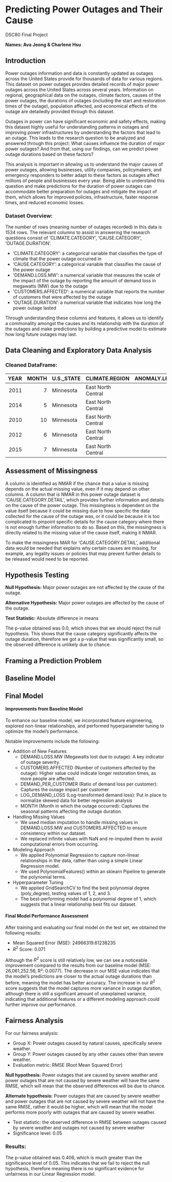# Predicting Power Outages and Their Cause
DSC80 Final Project

**Names: Ava Jeong & Charlene Hsu**

## Introduction

Power outages information and data is constantly updated as outages across the United States provide for thousands of data for various regions. This dataset on power outages provides detailed records of major power outages across the United States across several years. Information on regional, geographical data on the outages, climate factors, causes of the power outages, the durations of outages (including the start and restoration times of the outage), population affected, and economical effects of the outage are detailedly provided through this dataset.

Outages in power can have significant economic and safety effects, making this dataset highly useful for understanding patterns in outages and improving power infrastructures by understanding the factors that lead to an outage. This leads to the research question to be analyzed and answered through this project: What causes influence the duration of major power outages? And from that, using our findings, can we predict power outage durations based on these factors?

This analysis is important in allowing us to understand the major causes of power outages, allowing businesses, utility companies, policymakers, and emergency responders to better adapt to these factors as outages affect millions of people and businesses every year. Being able to understand this question and make predictions for the duration of power outages can accommodate better preparation for outages and mitigate the impact of them, which allows for improved policies, infrastructure, faster response times, and reduced economic losses.

### Dataset Overview:

The number of rows (meaning number of outages recorded) in this data is 1534 rows.
The relevant columns to assist in answering the research questions consist of ‘CLIMATE.CATEGORY’, ‘CAUSE.CATEGORY’, ‘OUTAGE.DURATION’.

- ‘CLIMATE.CATEGORY’: a categorical variable that classifies the type of climate that the power outage occurred in
- ‘CAUSE.CATEGORY’: a categorical variable that classifies the cause of the power outage
- 'DEMAND.LOSS.MW': a numerical variable that measures the scale of the impact of the outage by reporting the amount of demand loss in megawatts (MW) due to the outage
- 'CUSTOMERS.AFFECTED': a numerical variable that reports the number of customers that were affected by the outage
- ‘OUTAGE.DURATION’: a numerical variable that indicates how long the power outage lasted

Through understanding these columns and features, it allows us to identify a commonality amongst the causes and its relationship with the duration of the outages and make predictions by building a predictive model to estimate how long future outages may last.


## Data Cleaning and Exploratory Data Analysis


### Cleaned DataFrame:
|   YEAR |   MONTH | U.S._STATE   | CLIMATE.REGION     |   ANOMALY.LEVEL | CLIMATE.CATEGORY   | OUTAGE.START.DATE         | OUTAGE.START.TIME   | OUTAGE.RESTORATION.DATE    | OUTAGE.RESTORATION.TIME   | CAUSE.CATEGORY     | CAUSE.CATEGORY.DETAIL   |   HURRICANE.NAMES |   OUTAGE.DURATION |   DEMAND.LOSS.MW |   CUSTOMERS.AFFECTED |   POPULATION |   POPPCT_URBAN |   POPDEN_URBAN |   POPDEN_UC |   POPDEN_RURAL |   AREAPCT_URBAN |   AREAPCT_UC |   PCT_LAND |   PCT_WATER_TOT |   PCT_WATER_INLAND |   DEMAND_PER_CUSTOMER |   LOG_DEMAND_LOSS |   natural_cause |
|-------:|--------:|:-------------|:-------------------|----------------:|:-------------------|:--------------------------|:--------------------|:---------------------------|:--------------------------|:-------------------|:------------------------|------------------:|------------------:|-----------------:|---------------------:|-------------:|---------------:|---------------:|------------:|---------------:|----------------:|-------------:|-----------:|----------------:|-------------------:|----------------------:|------------------:|----------------:|
|   2011 |       7 | Minnesota    | East North Central |            -0.3 | normal             | Friday, July 01, 2011     | 5:00:00 PM          | Sunday, July 03, 2011      | 8:00:00 PM                | severe weather     | nan                     |               nan |              3060 |              168 |                70000 |  5.34812e+06 |          73.27 |           2279 |      1700.5 |           18.2 |            2.14 |          0.6 |    91.5927 |         8.40733 |            5.47874 |            0.0024     |           5.1299  |               1 |
|   2014 |       5 | Minnesota    | East North Central |            -0.1 | normal             | Sunday, May 11, 2014      | 6:38:00 PM          | Sunday, May 11, 2014       | 6:39:00 PM                | intentional attack | vandalism               |               nan |                 1 |              168 |                70135 |  5.45712e+06 |          73.27 |           2279 |      1700.5 |           18.2 |            2.14 |          0.6 |    91.5927 |         8.40733 |            5.47874 |            0.00239538 |           5.1299  |               0 |
|   2010 |      10 | Minnesota    | East North Central |            -1.5 | cold               | Tuesday, October 26, 2010 | 8:00:00 PM          | Thursday, October 28, 2010 | 10:00:00 PM               | severe weather     | heavy wind              |               nan |              3000 |              168 |                70000 |  5.3109e+06  |          73.27 |           2279 |      1700.5 |           18.2 |            2.14 |          0.6 |    91.5927 |         8.40733 |            5.47874 |            0.0024     |           5.1299  |               1 |
|   2012 |       6 | Minnesota    | East North Central |            -0.1 | normal             | Tuesday, June 19, 2012    | 4:30:00 AM          | Wednesday, June 20, 2012   | 11:00:00 PM               | severe weather     | thunderstorm            |               nan |              2550 |              168 |                68200 |  5.38044e+06 |          73.27 |           2279 |      1700.5 |           18.2 |            2.14 |          0.6 |    91.5927 |         8.40733 |            5.47874 |            0.00246334 |           5.1299  |               1 |
|   2015 |       7 | Minnesota    | East North Central |             1.2 | warm               | Saturday, July 18, 2015   | 2:00:00 AM          | Sunday, July 19, 2015      | 7:00:00 AM                | severe weather     | nan                     |               nan |              1740 |              250 |               250000 |  5.48959e+06 |          73.27 |           2279 |      1700.5 |           18.2 |            2.14 |          0.6 |    91.5927 |         8.40733 |            5.47874 |            0.001      |           5.52545 |               1 |


## Assessment of Missingness

A column is identified as NMAR if the chance that a value is missing depends on the actual missing value, even if it may depend on other columns. A column that is NMAR in this power outage dataset is ‘CAUSE.CATEGORY.DETAIL’, which provides further information and details on the cause of the power outage. This missingness is dependent on the value itself because it could be missing due to how specific the data collected for the cause of the outage was, or it could be because it is too complicated to pinpoint specific details for the cause category where there is not enough further information to do so. Based on this, the missingness is directly related to the missing value of the cause itself, making it NMAR.

To make the missingness MAR for ‘CAUSE.CATEGORY.DETAIL’, additional data would be needed that explains why certain causes are missing, for example, any legality issues or policies that may prevent further details to be released would need to be reported.


## Hypothesis Testing

**Null Hypothesis:** Major power outages are not affected by the cause of the outage.

**Alternative Hypothesis:** Major power outages are affected by the cause of the outage.

**Test Statistic:** Absolute difference in means

The p-value obtained was 0.0, which shows that we should reject the null hypothesis. This shows that the cause category significantly affects the outage duration, therefore we got a p-value that was significantly small, so the observed difference is unlikely due to chance.


## Framing a Prediction Problem


## Baseline Model


## Final Model

#### Improvements from Baseline Model
To enhance our baseline model, we incorporated feature engineering, explored non-linear relationships, and performed hyperparameter tuning to optimize the model’s performance. 

Notable Improvements include the following:
- Addition of New Features
    - DEMAND.LOSS.MW (Megawatts lost due to outage): A key indicator of outage severity. 
    - CUSTOMERS.AFFECTED (Number of customers affected by the outage): Higher value could indicate longer restoration times, as more people are affected.
    - DEMAND_PER_CUSTOMER (Ratio of demand loss per customer): Captures the outage impact per customer
    - LOG_DEMAND_LOSS (Log-transformed demand loss): Put in place to normalize skewed data for better regression analysis
    - MONTH (Month in which the outage occurred): Captures the seasonal patterns affecting the outage duration. 
- Handling Missing Values
    - We used median imputation to handle missing values in DEMAND.LOSS.MW and CUSTOMERS.AFFECTED to ensure consistency within our dataset.
    - We replaced infinite values with NaN and re-imputed them to avoid computational errors from occurring. 
- Modeling Approach
    - We applied Polynomial Regression to capture non-linear relationships in the data, rather than using a simple Linear Regression model. 
    - We used PolynomialFeatures() within an sklearn Pipeline to generate the polynomial terms.
- Hyperparameter Tuning
    - We applied GridSearchCV to find the best polynomial degree (poly_degree), testing values of 1, 2, and 3. 
    - The best-performing model had a polynomial degree of 1, which suggests that a linear relationship best fits our dataset. 

#### Final Model Performance Assessment
After training and evaluating our final model on the test set, we obtained the following results:
- Mean Squared Error (MSE): 24966319.61238235
- $R^2$ Score: 0.071

Although the $R^2$ score is still relatively low, we can see a noticeable improvement compared to the results from our baseline model (MSE: 26,061,252.56, R²: 0.0077). The decrease in our MSE value indicates that the model’s predictions are closer to the actual outage durations than before, meaning the model has better accuracy. The increase in our $R^2$ score suggests that the model captures more variance in outage duration, although there is still a significant amount of unexplained variance, indicating that additional features or a different modeling approach could further improve our performance. 


## Fairness Analysis

For our fairness analysis:
- Group X: Power outages caused by natural causes, specifically severe weather.
- Group Y: Power outages caused by any other causes other than severe weather.
- Evaluation metric: RMSE (Root Mean Squared Error)

**Null hypothesis:** Power outages that are caused by severe weather and power outages that are not caused by severe weather will have the same RMSE, which will mean that the observed differences will be due to chance.

**Alternate hypothesis:** Power outages that are caused by severe weather and power outages that are not caused by severe weather will not have the same RMSE, rather it would be higher, which will mean that the model performs more poorly with outages that are caused by severe weather.

- Test statistic: the observed difference in RMSE between outages caused by severe weather and outages not caused by severe weather
- Significance level: 0.05

### Results:

The p-value obtained was 0.406, which is much greater than the significance level of 0.05. This indicates that we fail to reject the null hypothesis, therefore meaning there is no significant evidence for unfairness in our Linear Regression model.
